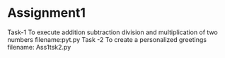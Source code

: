# Assignment1
Task-1
To execute addition subtraction division and multiplication of two numbers
filename:pyt.py
Task -2
To create a personalized greetings 
filename: Ass1tsk2.py
